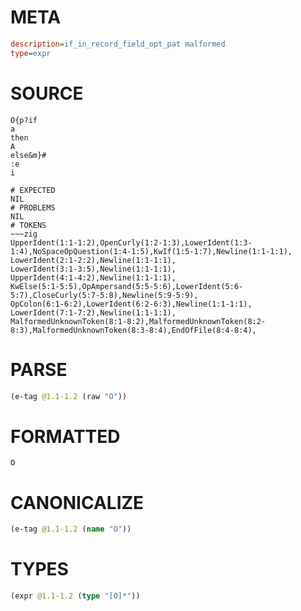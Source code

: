 # META
~~~ini
description=if_in_record_field_opt_pat malformed
type=expr
~~~
# SOURCE
~~~roc
O{p?if
a
then
A
else&m}#
:e
i
~~~
~~~
# EXPECTED
NIL
# PROBLEMS
NIL
# TOKENS
~~~zig
UpperIdent(1:1-1:2),OpenCurly(1:2-1:3),LowerIdent(1:3-1:4),NoSpaceOpQuestion(1:4-1:5),KwIf(1:5-1:7),Newline(1:1-1:1),
LowerIdent(2:1-2:2),Newline(1:1-1:1),
LowerIdent(3:1-3:5),Newline(1:1-1:1),
UpperIdent(4:1-4:2),Newline(1:1-1:1),
KwElse(5:1-5:5),OpAmpersand(5:5-5:6),LowerIdent(5:6-5:7),CloseCurly(5:7-5:8),Newline(5:9-5:9),
OpColon(6:1-6:2),LowerIdent(6:2-6:3),Newline(1:1-1:1),
LowerIdent(7:1-7:2),Newline(1:1-1:1),
MalformedUnknownToken(8:1-8:2),MalformedUnknownToken(8:2-8:3),MalformedUnknownToken(8:3-8:4),EndOfFile(8:4-8:4),
~~~
# PARSE
~~~clojure
(e-tag @1.1-1.2 (raw "O"))
~~~
# FORMATTED
~~~roc
O
~~~
# CANONICALIZE
~~~clojure
(e-tag @1.1-1.2 (name "O"))
~~~
# TYPES
~~~clojure
(expr @1.1-1.2 (type "[O]*"))
~~~

